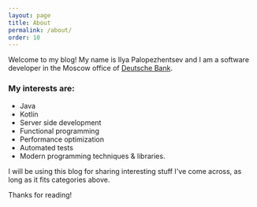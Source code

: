 ```yaml
---
layout: page
title: About
permalink: /about/
order: 10
---
```

Welcome to my blog! My name is Ilya Palopezhentsev and I am a software developer in the Moscow office of [Deutsche Bank](http://db.com).

### My interests are:
* Java
* Kotlin
* Server side development
* Functional programming
* Performance optimization
* Automated tests
* Modern programming techniques & libraries. 

I will be using this blog for sharing interesting stuff I've come across, as long as it fits categories above.

Thanks for reading!
